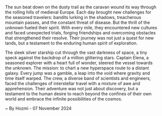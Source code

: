 
The sun beat down on the dusty trail as the caravan wound its way through the rolling hills of medieval Europe. Each day brought new challenges for the seasoned travelers: bandits lurking in the shadows, treacherous mountain passes, and the constant threat of disease. But the thrill of the unknown fueled their spirit. With every mile, they encountered new cultures and faced unexpected trials, forging friendships and overcoming obstacles that strengthened their resolve. Their journey was not just a quest for new lands, but a testament to the enduring human spirit of exploration.

The sleek silver starship cut through the vast darkness of space, a tiny speck against the backdrop of a million glittering stars. Captain Elena, a seasoned explorer with a heart full of wonder, steered the vessel towards the unknown. The mission: to chart a new hyperspace route to a distant galaxy. Every jump was a gamble, a leap into the void where gravity and time itself warped. The crew, a diverse band of scientists and engineers, faced the challenges of interstellar travel with a mixture of awe and apprehension. Their adventure was not just about discovery, but a testament to the human desire to reach beyond the confines of their own world and embrace the infinite possibilities of the cosmos. 

~ By Hozmi - 07 November 2024
